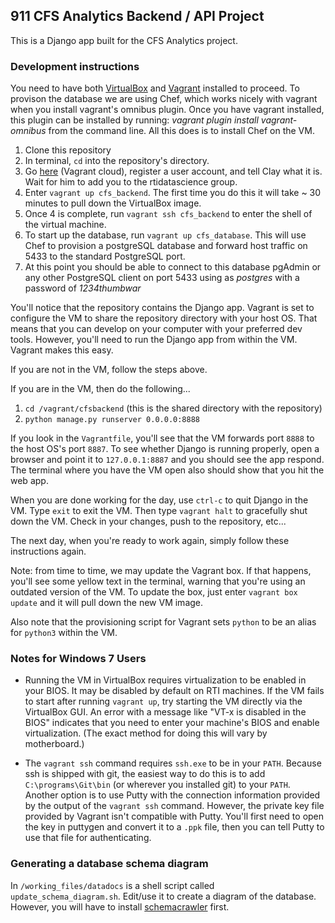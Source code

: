 ## 911 CFS Analytics Backend / API Project

This is a Django app built for the CFS Analytics project.

### Development instructions

You need to have both [VirtualBox](https://www.virtualbox.org) and [Vagrant](https://www.vagrantup.com) installed to proceed. To provison the database we are using Chef, which works nicely with vagrant when you install vagrant's omnibus plugin.  Once you have vagrant installed, this plugin can be installed by running: _vagrant plugin install vagrant-omnibus_ from the command line.  All this does is to install Chef on the VM.

1. Clone this repository
2. In terminal, `cd` into the repository's directory.
3. Go [here](https://atlas.hashicorp.com) (Vagrant cloud), register a user account, and tell Clay what it is. Wait for him to add you to the rtidatascience group.
4. Enter `vagrant up cfs_backend`. The first time you do this it will take ~ 30 minutes to pull down the VirtualBox image.  
5. Once 4 is complete, run `vagrant ssh cfs_backend` to enter the shell of the virtual machine.
6. To start up the database, run `vagrant up cfs_database`.  This will use Chef to provision a postgreSQL database and forward host traffic on 5433 to the standard PostgreSQL port.
7. At this point you should be able to connect to this database pgAdmin or any other PostgreSQL client on port 5433 using as _postgres_ with a password of _1234thumbwar_

You'll notice that the repository contains the Django app. Vagrant is set to configure the VM to share the repository directory with your host OS. That means that you can develop on your computer with your preferred dev tools. However, you'll need to run the Django app from within the VM. Vagrant makes this easy.

If you are not in the VM, follow the steps above.

If you are in the VM, then do the following...

1. `cd /vagrant/cfsbackend` (this is the shared directory with the repository)
2. `python manage.py runserver 0.0.0.0:8888`

If you look in the `Vagrantfile`, you'll see that the VM forwards port `8888` to the host OS's port `8887`. To see whether Django is running properly, open a browser and point it to `127.0.0.1:8887` and you should see the app respond. The terminal where you have the VM open also should show that you hit the web app.

When you are done working for the day, use `ctrl-c` to quit Django in the VM. Type `exit` to exit the VM. Then type `vagrant halt` to gracefully shut down the VM. Check in your changes, push to the repository, etc... 

The next day, when you're ready to work again, simply follow these instructions again. 

Note: from time to time, we may update the Vagrant box. If that happens, you'll see some yellow text in the terminal, warning that you're using an outdated version of the VM. To update the box, just enter `vagrant box update` and it will pull down the new VM image.

Also note that the provisioning script for Vagrant sets `python` to be an alias for `python3` within the VM.

### Notes for Windows 7 Users

* Running the VM in VirtualBox requires virtualization to be enabled in your BIOS. It may be disabled by default on RTI machines. If the VM fails to start after running `vagrant up`, try starting the VM directly via the VirtualBox GUI. An error with a message like "VT-x is disabled in the BIOS" indicates that you need to enter your machine's BIOS and enable virtualization. (The exact method for doing this will vary by motherboard.)

* The `vagrant ssh` command requires `ssh.exe` to be in your `PATH`. Because ssh is shipped with git, the easiest way to do this is to add `C:\programs\Git\bin` (or wherever you installed git) to your `PATH`. Another option is to use Putty with the connection information provided by the output of the `vagrant ssh` command. However, the private key file provided by Vagrant isn't compatible with Putty. You'll first need to open the key in puttygen and convert it to a `.ppk` file, then you can tell Putty to use that file for authenticating.

### Generating a database schema diagram

In `/working_files/datadocs` is a shell script called `update_schema_diagram.sh`. Edit/use it to create a diagram of the database. However, you will have to install [schemacrawler](http://sualeh.github.io/SchemaCrawler/) first.
